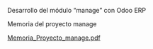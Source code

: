 Desarrollo del módulo “manage” con Odoo ERP







Memoria del proyecto manage






[Memoria_Proyecto_manage.pdf](https://github.com/user-attachments/files/18223155/Memoria_Proyecto_manage.pdf)
